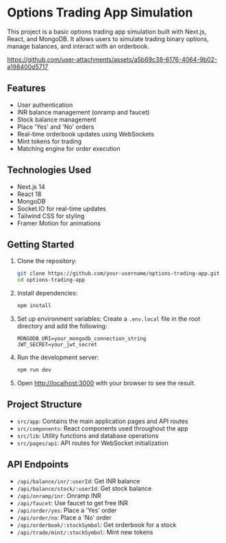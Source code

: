 # Options Trading App Simulation

This project is a basic options trading app simulation built with Next.js, React, and MongoDB. It allows users to simulate trading binary options, manage balances, and interact with an orderbook.


https://github.com/user-attachments/assets/a5b69c38-6176-4064-9b02-a198400d5717



## Features

- User authentication
- INR balance management (onramp and faucet)
- Stock balance management
- Place 'Yes' and 'No' orders
- Real-time orderbook updates using WebSockets
- Mint tokens for trading
- Matching engine for order execution

## Technologies Used

- Next.js 14
- React 18
- MongoDB
- Socket.IO for real-time updates
- Tailwind CSS for styling
- Framer Motion for animations

## Getting Started

1. Clone the repository:
   ```bash
   git clone https://github.com/your-username/options-trading-app.git
   cd options-trading-app
   ```

2. Install dependencies:
   ```bash
   npm install
   ```

3. Set up environment variables:
   Create a `.env.local` file in the root directory and add the following:
   ```
   MONGODB_URI=your_mongodb_connection_string
   JWT_SECRET=your_jwt_secret
   ```

4. Run the development server:
   ```bash
   npm run dev
   ```

5. Open [http://localhost:3000](http://localhost:3000) with your browser to see the result.

## Project Structure

- `src/app`: Contains the main application pages and API routes
- `src/components`: React components used throughout the app
- `src/lib`: Utility functions and database operations
- `src/pages/api`: API routes for WebSocket initialization

## API Endpoints

- `/api/balance/inr/:userId`: Get INR balance
- `/api/balance/stock/:userId`: Get stock balance
- `/api/onramp/inr`: Onramp INR
- `/api/faucet`: Use faucet to get free INR
- `/api/order/yes`: Place a 'Yes' order
- `/api/order/no`: Place a 'No' order
- `/api/orderbook/:stockSymbol`: Get orderbook for a stock
- `/api/trade/mint/:stockSymbol`: Mint new tokens
